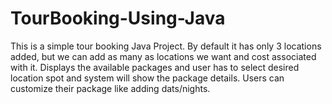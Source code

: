 # TourBooking-Using-Java
This is a simple tour booking Java Project.
By default it has only 3 locations added, but we can add as many as locations we want and cost associated with it.
Displays the available packages and user has to select desired location spot and system will show the package details. Users can customize their package like adding dats/nights.


